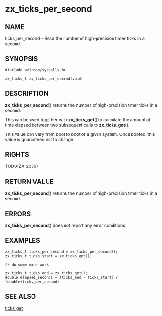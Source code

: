# zx_ticks_per_second

## NAME

<!-- Updated by scripts/update-docs-from-abigen, do not edit this section manually. -->

ticks_per_second - Read the number of high-precision timer ticks in a second.

## SYNOPSIS

```
#include <zircon/syscalls.h>

zx_ticks_t zx_ticks_per_second(void)
```

## DESCRIPTION

**zx_ticks_per_second**() returns the number of high-precision timer ticks in a
second.

This can be used together with **zx_ticks_get**() to calculate the amount of
time elapsed between two subsequent calls to **zx_ticks_get**().

This value can vary from boot to boot of a given system. Once booted,
this value is guaranteed not to change.

## RIGHTS

<!-- Updated by scripts/update-docs-from-abigen, do not edit this section manually. -->

TODO(ZX-2399)

## RETURN VALUE

**zx_ticks_per_second**() returns the number of high-precision timer ticks in a
second.

## ERRORS

**zx_ticks_per_second**() does not report any error conditions.

## EXAMPLES

```
zx_ticks_t ticks_per_second = zx_ticks_per_second();
zx_ticks_t ticks_start = zx_ticks_get();

// do some more work

zx_ticks_t ticks_end = zx_ticks_get();
double elapsed_seconds = (ticks_end - ticks_start) / (double)ticks_per_second;

```

## SEE ALSO

[ticks_get](ticks_get.md)
